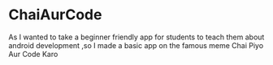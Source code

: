 # ChaiAurCode
As I wanted to take a beginner friendly app for students to teach them about android development ,so I made a basic app on the famous meme Chai Piyo Aur Code Karo 
